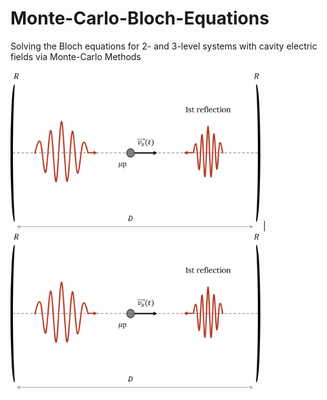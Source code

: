 # Monte-Carlo-Bloch-Equations
Solving the Bloch equations for 2- and 3-level systems with cavity electric fields via Monte-Carlo Methods

<img src="./img/cavity_field_dopp_scheme.png" width="400">  |  <img src="./img/cavity_field_dopp_scheme.png" width="400">
